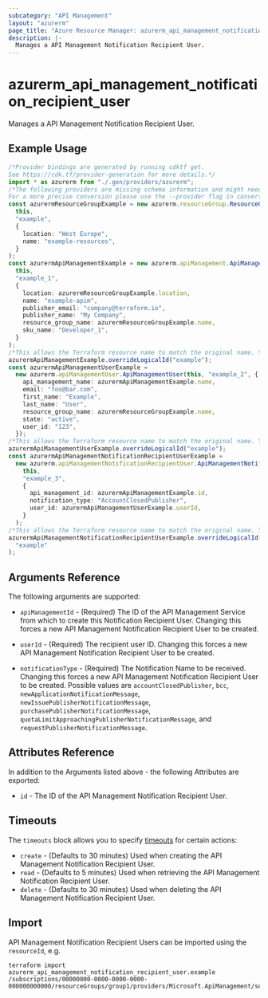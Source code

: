 ```yaml
---
subcategory: "API Management"
layout: "azurerm"
page_title: "Azure Resource Manager: azurerm_api_management_notification_recipient_user"
description: |-
  Manages a API Management Notification Recipient User.
---
```


# azurerm\_api\_management\_notification\_recipient\_user

Manages a API Management Notification Recipient User.

## Example Usage

```typescript
/*Provider bindings are generated by running cdktf get.
See https://cdk.tf/provider-generation for more details.*/
import * as azurerm from "./.gen/providers/azurerm";
/*The following providers are missing schema information and might need manual adjustments to synthesize correctly: azurerm.
For a more precise conversion please use the --provider flag in convert.*/
const azurermResourceGroupExample = new azurerm.resourceGroup.ResourceGroup(
  this,
  "example",
  {
    location: "West Europe",
    name: "example-resources",
  }
);
const azurermApiManagementExample = new azurerm.apiManagement.ApiManagement(
  this,
  "example_1",
  {
    location: azurermResourceGroupExample.location,
    name: "example-apim",
    publisher_email: "company@terraform.io",
    publisher_name: "My Company",
    resource_group_name: azurermResourceGroupExample.name,
    sku_name: "Developer_1",
  }
);
/*This allows the Terraform resource name to match the original name. You can remove the call if you don't need them to match.*/
azurermApiManagementExample.overrideLogicalId("example");
const azurermApiManagementUserExample =
  new azurerm.apiManagementUser.ApiManagementUser(this, "example_2", {
    api_management_name: azurermApiManagementExample.name,
    email: "foo@bar.com",
    first_name: "Example",
    last_name: "User",
    resource_group_name: azurermResourceGroupExample.name,
    state: "active",
    user_id: "123",
  });
/*This allows the Terraform resource name to match the original name. You can remove the call if you don't need them to match.*/
azurermApiManagementUserExample.overrideLogicalId("example");
const azurermApiManagementNotificationRecipientUserExample =
  new azurerm.apiManagementNotificationRecipientUser.ApiManagementNotificationRecipientUser(
    this,
    "example_3",
    {
      api_management_id: azurermApiManagementExample.id,
      notification_type: "AccountClosedPublisher",
      user_id: azurermApiManagementUserExample.userId,
    }
  );
/*This allows the Terraform resource name to match the original name. You can remove the call if you don't need them to match.*/
azurermApiManagementNotificationRecipientUserExample.overrideLogicalId(
  "example"
);

```

## Arguments Reference

The following arguments are supported:

*   `apiManagementId` - (Required) The ID of the API Management Service from which to create this Notification Recipient User. Changing this forces a new API Management Notification Recipient User to be created.

*   `userId` - (Required) The recipient user ID. Changing this forces a new API Management Notification Recipient User to be created.

*   `notificationType` - (Required) The Notification Name to be received. Changing this forces a new API Management Notification Recipient User to be created. Possible values are `accountClosedPublisher`, `bcc`, `newApplicationNotificationMessage`, `newIssuePublisherNotificationMessage`, `purchasePublisherNotificationMessage`, `quotaLimitApproachingPublisherNotificationMessage`, and `requestPublisherNotificationMessage`.

## Attributes Reference

In addition to the Arguments listed above - the following Attributes are exported:

* `id` - The ID of the API Management Notification Recipient User.

## Timeouts

The `timeouts` block allows you to specify [timeouts](https://www.terraform.io/language/resources/syntax#operation-timeouts) for certain actions:

* `create` - (Defaults to 30 minutes) Used when creating the API Management Notification Recipient User.
* `read` - (Defaults to 5 minutes) Used when retrieving the API Management Notification Recipient User.
* `delete` - (Defaults to 30 minutes) Used when deleting the API Management Notification Recipient User.

## Import

API Management Notification Recipient Users can be imported using the `resourceId`, e.g.

```shell
terraform import azurerm_api_management_notification_recipient_user.example /subscriptions/00000000-0000-0000-0000-000000000000/resourceGroups/group1/providers/Microsoft.ApiManagement/service/service1/notifications/notificationName1/recipientUsers/userid1
```

